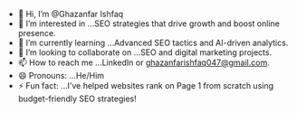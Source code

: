 - 👋 Hi, I’m @Ghazanfar Ishfaq
- 👀 I’m interested in ...SEO strategies that drive growth and boost online presence.
- 🌱 I’m currently learning ...Advanced SEO tactics and AI-driven analytics.
- 💞️ I’m looking to collaborate on ...SEO and digital marketing projects.
- 📫 How to reach me ...LinkedIn or ghazanfarishfaq047@gmail.com.
- 😄 Pronouns: ...He/Him
- ⚡ Fun fact: ...I’ve helped websites rank on Page 1 from scratch using budget-friendly SEO strategies!

<!---
Ghazanfarseo/Ghazanfarseo is a ✨ special ✨ repository because its `README.md` (this file) appears on your GitHub profile.
You can click the Preview link to take a look at your changes.
--->
